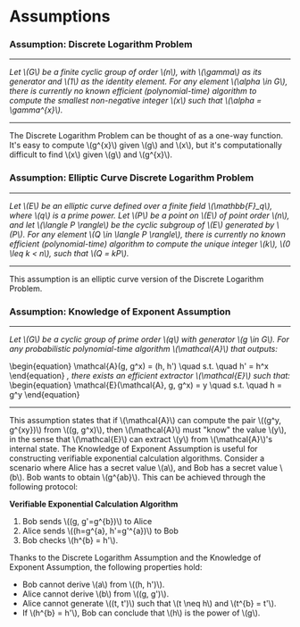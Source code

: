 # Assumptions

### Assumption: Discrete Logarithm Problem 

---

*Let \\(G\\) be a finite cyclic group of order \\(n\\), with \\(\gamma\\) as its generator and \\(1\\) as the identity element. For any element \\(\alpha \in G\\), there is currently no known efficient (polynomial-time) algorithm to compute the smallest non-negative integer \\(x\\) such that \\(\alpha = \gamma^{x}\\).*

---

The Discrete Logarithm Problem can be thought of as a one-way function. It's easy to compute \\(g^{x}\\) given \\(g\\) and \\(x\\), but it's computationally difficult to find \\(x\\) given \\(g\\) and \\(g^{x}\\).

### Assumption: Elliptic Curve Discrete Logarithm Problem

---

*Let \\(E\\) be an elliptic curve defined over a finite field \\(\mathbb{F}_q\\), where \\(q\\) is a prime power. Let \\(P\\) be a point on \\(E\\) of point order \\(n\\), and let \\(\langle P \rangle\\) be the cyclic subgroup of \\(E\\) generated by \\(P\\). For any element \\(Q \in \langle P \rangle\\), there is currently no known efficient (polynomial-time) algorithm to compute the unique integer \\(k\\), \\(0 \leq k < n\\), such that \\(Q = kP\\).*

---

This assumption is an elliptic curve version of the Discrete Logarithm Problem.

### Assumption: Knowledge of Exponent Assumption

---

*Let \\(G\\) be a cyclic group of prime order \\(q\\) with generator \\(g \in G\\). For any probabilistic polynomial-time algorithm \\(\mathcal{A}\\) that outputs:*

\begin{equation}
\mathcal{A}(g, g^x) = (h, h') \quad s.t. \quad h' = h^x
\end{equation}
*, there exists an efficient extractor \\(\mathcal{E}\\) such that:*
\begin{equation}
\mathcal{E}(\mathcal{A}, g, g^x) = y \quad s.t. \quad h = g^y
\end{equation}

---

This assumption states that if \\(\mathcal{A}\\) can compute the pair \\((g^y, g^{xy})\\) from \\((g, g^x)\\), then \\(\mathcal{A}\\) must "know" the value \\(y\\), in the sense that \\(\mathcal{E}\\) can extract \\(y\\) from \\(\mathcal{A}\\)'s internal state.
The Knowledge of Exponent Assumption is useful for constructing verifiable exponential calculation algorithms. Consider a scenario where Alice has a secret value \\(a\\), and Bob has a secret value \\(b\\). Bob wants to obtain \\(g^{ab}\\). This can be achieved through the following protocol:

**Verifiable Exponential Calculation Algorithm**

1. Bob sends \\((g, g'=g^{b})\\) to Alice
2. Alice sends \\((h=g^{a}, h'=g'^{a})\\) to Bob
3. Bob checks \\(h^{b} = h'\\).

Thanks to the Discrete Logarithm Assumption and the Knowledge of Exponent Assumption, the following properties hold:

- Bob cannot derive \\(a\\) from \\((h, h')\\).
- Alice cannot derive \\(b\\) from \\((g, g')\\).
- Alice cannot generate \\((t, t')\\) such that \\(t \neq h\\) and \\(t^{b} = t'\\).  
- If \\(h^{b} = h'\\), Bob can conclude that \\(h\\) is the power of \\(g\\).
